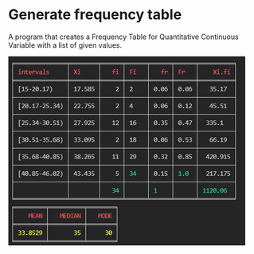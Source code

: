 # Generate frequency table
A program that creates a Frequency Table for Quantitative Continuous Variable with a list of given values.

![](FREQUENCY%20TABLE.png)
